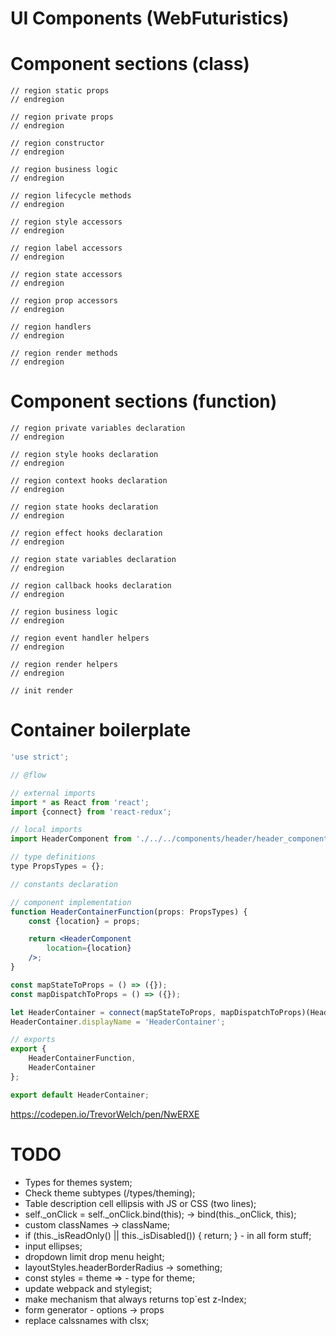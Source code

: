 # UI Components (WebFuturistics)

# Component sections (class)

    // region static props
    // endregion
    
    // region private props
    // endregion

    // region constructor
    // endregion
    
    // region business logic
    // endregion

    // region lifecycle methods
    // endregion

    // region style accessors
    // endregion

    // region label accessors
    // endregion

    // region state accessors
    // endregion

    // region prop accessors
    // endregion

    // region handlers
    // endregion

    // region render methods
    // endregion
    
# Component sections (function)

    // region private variables declaration
    // endregion
    
    // region style hooks declaration
    // endregion
    
    // region context hooks declaration
    // endregion
    
    // region state hooks declaration
    // endregion
    
    // region effect hooks declaration
    // endregion
    
    // region state variables declaration
    // endregion
    
    // region callback hooks declaration
    // endregion
    
    // region business logic
    // endregion
    
    // region event handler helpers
    // endregion
    
    // region render helpers
    // endregion
    
    // init render
    
# Container boilerplate  

```jsx harmony
'use strict';

// @flow

// external imports
import * as React from 'react';
import {connect} from 'react-redux';

// local imports
import HeaderComponent from './../../components/header/header_component';

// type definitions
type PropsTypes = {};

// constants declaration

// component implementation
function HeaderContainerFunction(props: PropsTypes) {
    const {location} = props;

    return <HeaderComponent
        location={location}
    />;
}

const mapStateToProps = () => ({});
const mapDispatchToProps = () => ({});

let HeaderContainer = connect(mapStateToProps, mapDispatchToProps)(HeaderContainerFunction);
HeaderContainer.displayName = 'HeaderContainer';

// exports
export {
    HeaderContainerFunction,
    HeaderContainer
};

export default HeaderContainer;

```

https://codepen.io/TrevorWelch/pen/NwERXE
# TODO

- Types for themes system;
- Check theme subtypes (/types/theming);
- Table description cell ellipsis with JS or CSS (two lines);
- self._onClick = self._onClick.bind(this); -> bind(this._onClick, this);
- custom classNames -> className;
- if (this._isReadOnly() || this._isDisabled()) {
              return;
          } - in all form stuff;
- input ellipses;
- dropdown limit drop menu height;      
- layoutStyles.headerBorderRadius -> something;  
- const styles = theme =>  - type for theme;  
- update webpack and stylegist;
- make mechanism that always returns top`est z-Index;
- form generator - options -> props
- replace calssnames with clsx;
